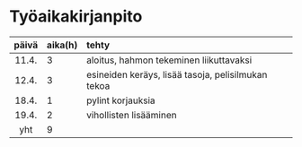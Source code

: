 # Työaikakirjanpito

| päivä | aika(h) | tehty  |
| :----:|:--------| :-----|
| 11.4.| 3        | aloitus, hahmon tekeminen liikuttavaksi |
| 12.4.| 3        | esineiden keräys, lisää tasoja, pelisilmukan tekoa |
| 18.4.| 1        | pylint korjauksia |
| 19.4.| 2        | vihollisten lisääminen |
| yht  | 9        | |

